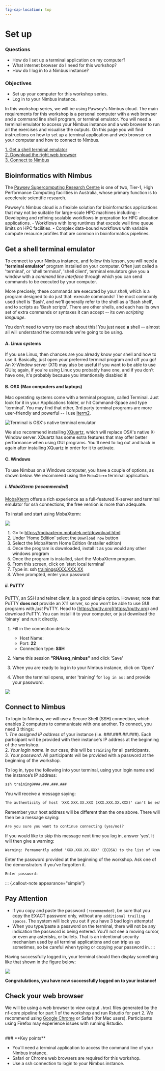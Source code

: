 ```yaml
---
fig-cap-location: top
---
```


# **Set up**

<div class="questions">

### **Questions**

- How do I set up a terminal application on my computer?
- What internet browser do I need for this workshop?
- How do I log in to a Nimbus instance?
</div>  

<div class="objectives">

### **Objectives**

- Set up your computer for this workshop series.
- Log in to your Nimbus instance.
</div>  

In this workshop series, we will be using Pawsey's Nimbus cloud. The main requirements for this workshop is a personal computer with a web browser and a command line shell program, or terminal emulator. You will need a terminal emulator to access your Nimbus instance and a web browser to run all the exercises and visualise the outputs. On this page you will find instructions on how to set up a terminal application and web browser on your computer and how to connect to Nimbus.  

[1. Get a shell terminal emulator](#get-a-shell-terminal-emulator)  
[2. Download the right web browser](#check-your-web-browser)
<br>[3. Connect to Nimbus](#connect-to-nimbus)  


## **Bioinformatics with Nimbus**
The [Pawsey Supercomputing Research Centre](https://pawsey.org.au/about-us/about-pawsey/) is one of two, Tier-1, High Performance Computing facilities in Australia, whose primary function is to accelerate scientific research. 

Pawsey's Nimbus cloud is a flexible solution for bioinformatics applications that may not be suitable for large-scale HPC machines including:
    -   Developing and refining scalable workflows in prepration for HPC allocation applications.
    -   Workflows with long runtimes that excede wall time queue limits on HPC facilities. 
    -   Complex data-bound workflows with variable compute resource profiles that are common in bioinformatics pipelines.

## **Get a shell terminal emulator**
To connect to your Nimbus instance, and follow this lesson, you will need a **'terminal emulator'** program installed on your computer. Often just called a 'terminal', or 'shell terminal', 'shell client', terminal emulators give you a window with a _command line interface_ through which you can send commands to be executed by your computer.

More precisely, these commands are executed by your _shell_, which is a program designed to do just that: execute commands! The most commonly used shell is 'Bash', and we'll generally refer to the shell as a 'Bash shell', and to scripts as 'Bash scripts'. There are other shells, and each has its own set of extra commands or syntaxes it can accept -- its own _scripting language_.

You don't need to worry too much about this! You just need **a** shell -- almost all will understand the commands we're going to be using.

#### **A. Linux systems**
If you use Linux, then chances are you already know your shell and how to use it. Basically, just open your preferred terminal program and off you go! An X-Window server (X11) may also be useful if you want to be able to use GUIs; again, if you're using Linux you probably have one, and if you don't have one, it's probably because you intentionally disabled it! 

#### **B. OSX (Mac computers and laptops)**
Mac operating systems come with a terminal program, called Terminal. Just look for it in your Applications folder, or hit Command-Space and type 'terminal'. You may find that other, 3rd party terminal programs are more user-friendly and powerful -- I use [Iterm2](https://www.iterm2.com/).

![<b>Terminal</b> is OSX's native terminal emulator](/fig/s_terminal_app.png)

We also recommend installing [XQuartz](https://www.xquartz.org/), which will replace OSX's native X-Window server. XQuartz has some extra features that may offer better performance when using GUI programs. You'll need to log out and back in again after installing XQuartz in order for it to activate.

#### **C. Windows**
To use Nimbus on a Windows computer, you have a couple of options, as shown below. We recommend using the `MobaXterm` terminal application. 

##### **i. MobaXterm (recommended)**
[MobaXterm](https://mobaxterm.mobatek.net/download.html) offers a rich experience as a full-featured X-server and terminal emulator for ssh connections, the free version is more than adequate.

To install and start using MobaXterm:

![](/fig/s_mobaxterm.png)

1. Go to https://mobaxterm.mobatek.net/download.html
2. Under ‘Home Edition’ select the `Download now` button
3. Select the MobaXterm Home Edition (Installer edition)
4. Once the program is downloaded, install it as you would any other windows program
5. Once the program is installed, start the MobaXterm program.  
6. From this screen, click on ‘start local terminal’
7. Type in: ssh training@XXX.XXX.XX
8. When prompted, enter your password

##### **ii. PuTTY**
PuTTY, an SSH and telnet client, is a good simple option. However, note that PuTTY **does not** provide an X11 server, so you won't be able to use GUI programs with _just_ PuTTY. 
Head to [https://putty.org](https://putty.org) and download PuTTY. You can install it to your computer, or just download the 'binary' and run it directly. 

1. Fill in the connection details:
    - Host Name: **<YOUR ASSIGNED IP>**  
    - Port: **22**  
    - Connection type: **SSH**     

2. Name this session **"RNAseq_nimbus"** and click 'Save'  
3. When you are ready to log in to your Nimbus instance, click on 'Open'  
4. When the terminal opens, enter 'training' for `log in as:` and provide your password.   

![](/fig/s_putty_nimbus.png)

    
## **Connect to Nimbus**
To login to Nimbus, we will use a Secure Shell (SSH) connection, which enables 2 computers to communicate with one another. To connect, you need 3 things: 
    <br>1. *The assigned IP address* of your instance (i.e. ###.###.##.###). Each participant will be provided with their instance's IP address at the beginning of the workshop.   
    2. *Your login name*. In our case, this will be `training` for all participants. 
    <br>3. *Your password*. All participants will be provided with a password at the beginning of the workshop. 
    
To log in, type the following into your terminal, using your login name and the instance’s IP address:

```default
ssh training@###.###.###.###
```

You will receive a message saying:
```default
The authenticity of host 'XXX.XXX.XX.XXX (XXX.XXX.XX.XXX)' can't be established.
```
    
Remember your host address will be different than the one above. There will then be a message saying:
```default
Are you sure you want to continue connecting (yes/no)?
```
    
If you would like to skip this message next time you log in, answer ‘yes’. It will then give a warning:
```default
Warning: Permanently added 'XXX.XXX.XX.XXX' (ECDSA) to the list of known hosts.
```
Enter the password provided at the beginning of the workshop. Ask one of the demonstrators if you've forgotten it. 
```default
Enter password:
```
::: {.callout-note appearance="simple"}
## Pay Attention
- If you copy and paste the password `(recommended)`, be sure that you copy the EXACT password only, without any `additional trailing spaces`. The system will lock you out if you have 3 bad login attempts!
- When you type/paste a password on the terminal, there will not be any indication the password is being entered. You'll not see a moving cursor, or even any asterisks, or bullets. That is an intentional security mechanism used by all terminal applications and can trip us up sometimes, so be careful when typing or copying your password in.
:::
    
Having successfully logged in, your terminal should then display something like that shown in the figure below:

![](/fig/Nimbus_login_screen_with_border.png)

**Congratulations, you have now successfully logged on to your instance!**


## **Check your web browser**
We will be using a web browser to view output `.html` files generated by the nf-core pipeline for part 1 of the workshop and run Rstudio for part 2. We recommend using [Google Chrome](https://www.google.com/intl/en_au/chrome/) or Safari (for Mac users). Participants using Firefox may experience issues with running Rstudio. 


<br>
<div class="keypoints">
### **Key points**

- You'll need a terminal application to access the command line of your Nimbus instance. 
- Safari or Chrome web browsers are required for this workshop. 
- Use a ssh connection to login to your Nimbus instance.     
</div>  
